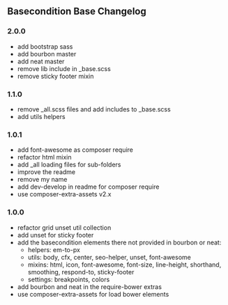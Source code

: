 ## Basecondition Base Changelog

### 2.0.0

* add bootstrap sass
* add bourbon master
* add neat master
* remove lib include in _base.scss
* remove sticky footer mixin

### 1.1.0

* remove _all.scss files and add includes to _base.scss
* add utils helpers 

### 1.0.1

* add font-awesome as composer require
* refactor html mixin
* add _all loading files for sub-folders
* improve the readme
* remove my name
* add dev-develop in readme for composer require
* use composer-extra-assets v2.x
 
### 1.0.0

* refactor grid unset util collection
* add unset for sticky footer
* add the basecondition elements there not provided in bourbon or neat:
    - helpers: em-to-px
    - utils: body, cfx, center, seo-helper, unset, font-awesome
    - mixins: html, icon, font-awesome, font-size, line-height, shorthand, smoothing, respond-to, sticky-footer
    - settings: breakpoints, colors
* add bourbon and neat in the require-bower extras 
* use composer-extra-assets for load bower elements
